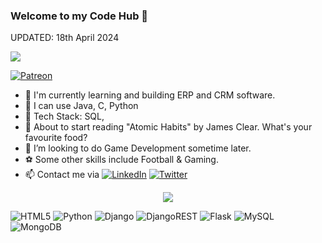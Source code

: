 ### Welcome to my Code Hub 💫
UPDATED: 18th April 2024

[![](https://visitcount.itsvg.in/api?id=chideraike&icon=2&color=11)](https://visitcount.itsvg.in)

[![Patreon](https://img.shields.io/badge/Patreon-F96854?style=for-the-badge&logo=patreon&logoColor=white)](https://patreon.com/chidera) 

- 🔭 I'm currently learning and building ERP and CRM software.
- 🦾 I can use Java, C, Python
- 🌌 Tech Stack:  SQL, 
- 🌱 About to start reading "Atomic Habits" by James Clear. What's your favourite food?
- 👯 I’m looking to do Game Development sometime later. 
- ⚽️ Some other skills include Football & Gaming.
- 📫 Contact me via [![LinkedIn](https://img.shields.io/badge/LinkedIn-%230077B5.svg?logo=linkedin&logoColor=white)](https://linkedin.com/in/chideraike) [![Twitter](https://img.shields.io/badge/Twitter-%231DA1F2.svg?logo=Twitter&logoColor=white)](https://twitter.com/chidera_si) 

<div align="center">

![](https://quotes-github-readme.vercel.app/api?type=vetical&theme=radical)

</div>


![HTML5](https://img.shields.io/badge/html5-%23E34F26.svg?style=for-the-badge&logo=html5&logoColor=white)  ![Python](https://img.shields.io/badge/python-3670A0?style=for-the-badge&logo=python&logoColor=ffdd54)  ![Django](https://img.shields.io/badge/django-%23092E20.svg?style=for-the-badge&logo=django&logoColor=white) ![DjangoREST](https://img.shields.io/badge/DJANGO-REST-ff1709?style=for-the-badge&logo=django&logoColor=white&color=ff1709&labelColor=gray)  ![Flask](https://img.shields.io/badge/flask-%23000.svg?style=for-the-badge&logo=flask&logoColor=white) ![MySQL](https://img.shields.io/badge/mysql-%2300f.svg?style=for-the-badge&logo=mysql&logoColor=white) ![MongoDB](https://img.shields.io/badge/MongoDB-%234ea94b.svg?style=for-the-badge&logo=mongodb&logoColor=white)
  
